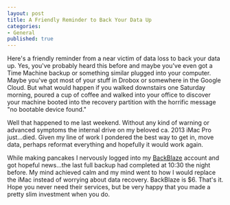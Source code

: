 ```yaml
---
layout: post
title: A Friendly Reminder to Back Your Data Up
categories:
- General
published: true
---
```


Here's a friendly reminder from a near victim of data loss to back your data up. Yes, you've probably heard this before and maybe you've even got a Time Machine backup or something similar plugged into your computer. Maybe you've got most of your stuff in Drobox or somewhere in the Google Cloud. But what would happen if you walked downstairs one Saturday morning, poured a cup of coffee and walked into your office to discover your machine booted into the recovery partition with the horrific message "no bootable device found."

Well that happened to me last weekend. Without any kind of warning or advanced symptoms the internal drive on my beloved ca. 2013 iMac Pro just...died. Given my line of work I pondered the best way to get in, move data, perhaps reformat everything and hopefully it would work again. 

While making pancakes I nervously logged into my [BackBlaze](https://www.backblaze.com) account and got hopeful news...the last full backup had completed at 10:30 the night before. My mind achieved calm and my mind went to how I would replace the iMac instead of worrying about data recovery. BackBlaze is $6. That's it. Hope you never need their services, but be very happy that you made a pretty slim investment when you do. 

